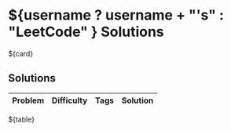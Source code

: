 # ${username ? username + "'s" : "LeetCode" } Solutions

${card}

## Solutions

| Problem | Difficulty | Tags | Solution |
| ------- | ---------- | ---- | -------- |

${table}
